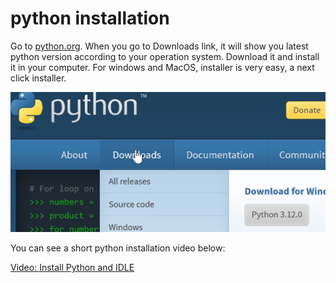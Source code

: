 # python installation

Go to [python.org](https://www.python.org/). 
When you go to Downloads link, it will show you latest python version according to your operation system.
Download it and install it in your computer.
For windows and MacOS, installer is very easy, a next click installer.


![python.org downloads](images/python-org-downloads.png)


You can see a short python installation video below:

[Video: Install Python and IDLE](https://youtu.be/vUdVNWyAUAU)

